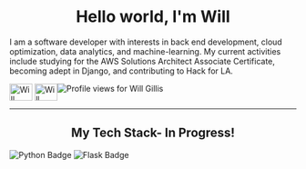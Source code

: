 <h1 align="center">Hello world, I'm Will</h1>

<p>I am a software developer with interests in back end development, cloud optimization, data analytics, and machine-learning. My current activities include studying for the AWS Solutions Architect Associate Certificate, becoming adept in Django, and contributing to Hack for LA. </p>



<div style="display: flex; flex-direction: row;">
  <div>
    <a href="https://linkedin.com/in/will-gillis" target="blank"><img align="center" src="https://raw.githubusercontent.com/rahuldkjain/github-profile-readme-generator/master/src/images/icons/Social/linked-in-alt.svg" alt="Will Gillis's LinkedIn" height="30" width="40" /></a>
    <a href="https://t-will-gillis.github.io/T_Will_Gillis_Portfolio/" target="blank"><img align="center" src="https://raw.githubusercontent.com/rahuldkjain/github-profile-readme-generator/master/src/images/icons/Social/github.svg" alt="Will Gillis's GitHub Portfolio" height="30" width="40" /></a>
  </div>
  <div align="right"><img src="https://komarev.com/ghpvc/?username=t-will-gillis&label=Profile%20views&color=0e75b6&style=flat" alt="Profile views for Will Gillis" /></div>
</div>


<hr>

<h2 align=center>My Tech Stack- In Progress!</h2>

![Python Badge](https://img.shields.io/badge/Python-3776AB?logo=python&logoColor=fff&style=flat)
![Flask Badge](https://img.shields.io/badge/Flask-000?logo=flask&logoColor=fff&style=flat)




<!--
**t-will-gillis/t-will-gillis** is a ✨ _special_ ✨ repository because its `README.md` (this file) appears on your GitHub profile.

Here are some ideas to get you started:

- 🔭 I’m currently working on ...
- 🌱 I’m currently learning ...
- 👯 I’m looking to collaborate on ...
- 🤔 I’m looking for help with ...
- 💬 Ask me about ...
- 📫 How to reach me: ...
- 😄 Pronouns: ...
- ⚡ Fun fact: ...
-->
